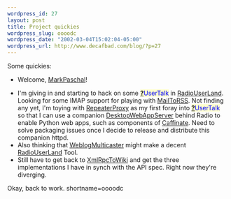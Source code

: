 ```yaml
--- 
wordpress_id: 27
layout: post
title: Project quickies
wordpress_slug: oooodc
wordpress_date: "2002-03-04T15:02:04-05:00"
wordpress_url: http://www.decafbad.com/blog/?p=27
---
```

Some quickies:<ul><li>Welcome, <a href="http://www.decafbad.com/twiki/bin/view/Main/MarkPaschal">MarkPaschal</a>!</li>
<li>I'm giving in and starting to hack on some <span style='background : #FFFFCE;'><a href="http://www.decafbad.com/twiki/bin/edit/Main/UserTalk?topicparent=Main.FilterData"><b>?</b></a><font color="#0000FF">UserTalk</font></span> in <a href="http://www.decafbad.com/twiki/bin/view/Main/RadioUserLand">RadioUserLand</a>.  Looking for some IMAP support for playing with <a href="http://www.decafbad.com/twiki/bin/view/Main/MailToRSS">MailToRSS</a>.  Not finding any yet, I'm toying with <a href="http://www.decafbad.com/twiki/bin/view/Main/RepeaterProxy">RepeaterProxy</a> as my first foray into <span style='background : #FFFFCE;'><a href="http://www.decafbad.com/twiki/bin/edit/Main/UserTalk?topicparent=Main.FilterData"><b>?</b></a><font color="#0000FF">UserTalk</font></span> so that I can use a companion <a href="http://www.decafbad.com/twiki/bin/view/Main/DesktopWebAppServer"> <a href="http://www.decafbad.com/twiki/bin/view/Main/DesktopWebAppServer">DesktopWebAppServer</a></a> behind Radio to enable Python web apps, such as components of <a href="http://www.decafbad.com/twiki/bin/view/Main/Caffinate">Caffinate</a>.  Need to solve packaging issues once I decide to release and distribute this companion httpd.</li>
<li>Also thinking that <a href="http://www.decafbad.com/twiki/bin/view/Main/WeblogMulticaster">WeblogMulticaster</a> might make a decent <a href="http://www.decafbad.com/twiki/bin/view/Main/RadioUserLand">RadioUserLand</a> Tool.</li>
<li>Still have to get back to <a href="http://www.decafbad.com/twiki/bin/view/Main/XmlRpcToWiki">XmlRpcToWiki</a> and get the three implementations I have in synch with the API spec.  Right now they're diverging.</li></ul>Okay, back to work.
<!--more-->
shortname=oooodc
